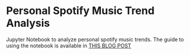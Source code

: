 # Personal Spotify Music Trend Analysis

Jupyter Notebook to analyze personal spotify music trends. The guide to using the notebook is available in [THIS BLOG POST](https://www.ivaylopavlov.com/personal-spotify-music-trend-analysis/)
